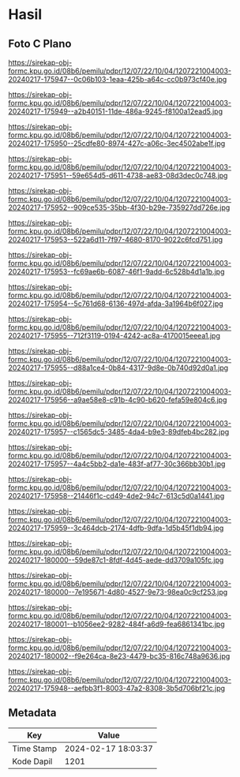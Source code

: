 # Hasil

## Foto C Plano

https://sirekap-obj-formc.kpu.go.id/08b6/pemilu/pdpr/12/07/22/10/04/1207221004003-20240217-175947--0c06b103-1eaa-425b-a64c-cc0b973cf40e.jpg

https://sirekap-obj-formc.kpu.go.id/08b6/pemilu/pdpr/12/07/22/10/04/1207221004003-20240217-175949--a2b40151-11de-486a-9245-f8100a12ead5.jpg

https://sirekap-obj-formc.kpu.go.id/08b6/pemilu/pdpr/12/07/22/10/04/1207221004003-20240217-175950--25cdfe80-8974-427c-a06c-3ec4502abe1f.jpg

https://sirekap-obj-formc.kpu.go.id/08b6/pemilu/pdpr/12/07/22/10/04/1207221004003-20240217-175951--59e654d5-d611-4738-ae83-08d3dec0c748.jpg

https://sirekap-obj-formc.kpu.go.id/08b6/pemilu/pdpr/12/07/22/10/04/1207221004003-20240217-175952--909ce535-35bb-4f30-b29e-735927dd726e.jpg

https://sirekap-obj-formc.kpu.go.id/08b6/pemilu/pdpr/12/07/22/10/04/1207221004003-20240217-175953--522a6d11-7f97-4680-8170-9022c6fcd751.jpg

https://sirekap-obj-formc.kpu.go.id/08b6/pemilu/pdpr/12/07/22/10/04/1207221004003-20240217-175953--fc69ae6b-6087-46f1-9add-6c528b4d1a1b.jpg

https://sirekap-obj-formc.kpu.go.id/08b6/pemilu/pdpr/12/07/22/10/04/1207221004003-20240217-175954--5c761d68-6136-497d-afda-3a1964b6f027.jpg

https://sirekap-obj-formc.kpu.go.id/08b6/pemilu/pdpr/12/07/22/10/04/1207221004003-20240217-175955--712f3119-0194-4242-ac8a-4170015eeea1.jpg

https://sirekap-obj-formc.kpu.go.id/08b6/pemilu/pdpr/12/07/22/10/04/1207221004003-20240217-175955--d88a1ce4-0b84-4317-9d8e-0b740d92d0a1.jpg

https://sirekap-obj-formc.kpu.go.id/08b6/pemilu/pdpr/12/07/22/10/04/1207221004003-20240217-175956--a9ae58e8-c91b-4c90-b620-fefa59e804c6.jpg

https://sirekap-obj-formc.kpu.go.id/08b6/pemilu/pdpr/12/07/22/10/04/1207221004003-20240217-175957--c1565dc5-3485-4da4-b9e3-89dfeb4bc282.jpg

https://sirekap-obj-formc.kpu.go.id/08b6/pemilu/pdpr/12/07/22/10/04/1207221004003-20240217-175957--4a4c5bb2-da1e-483f-af77-30c366bb30b1.jpg

https://sirekap-obj-formc.kpu.go.id/08b6/pemilu/pdpr/12/07/22/10/04/1207221004003-20240217-175958--21446f1c-cd49-4de2-94c7-613c5d0a1441.jpg

https://sirekap-obj-formc.kpu.go.id/08b6/pemilu/pdpr/12/07/22/10/04/1207221004003-20240217-175959--3c464dcb-2174-4dfb-9dfa-1d5b45f1db94.jpg

https://sirekap-obj-formc.kpu.go.id/08b6/pemilu/pdpr/12/07/22/10/04/1207221004003-20240217-180000--59de87c1-8fdf-4d45-aede-dd3709a105fc.jpg

https://sirekap-obj-formc.kpu.go.id/08b6/pemilu/pdpr/12/07/22/10/04/1207221004003-20240217-180000--7e195671-4d80-4527-9e73-98ea0c9cf253.jpg

https://sirekap-obj-formc.kpu.go.id/08b6/pemilu/pdpr/12/07/22/10/04/1207221004003-20240217-180001--b1056ee2-9282-484f-a6d9-fea6861341bc.jpg

https://sirekap-obj-formc.kpu.go.id/08b6/pemilu/pdpr/12/07/22/10/04/1207221004003-20240217-180002--f9e264ca-8e23-4479-bc35-816c748a9636.jpg

https://sirekap-obj-formc.kpu.go.id/08b6/pemilu/pdpr/12/07/22/10/04/1207221004003-20240217-175948--aefbb3f1-8003-47a2-8308-3b5d706bf21c.jpg


## Metadata

| Key        | Value               |
| ---------- | ------------------- |
| Time Stamp | 2024-02-17 18:03:37 |
| Kode Dapil | 1201                |



